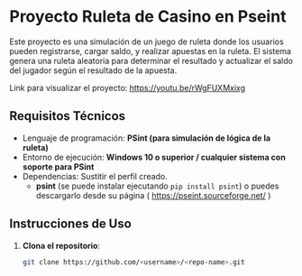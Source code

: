 # Proyecto Ruleta de Casino en Pseint

Este proyecto es una simulación de un juego de ruleta donde los usuarios pueden registrarse, cargar saldo, y realizar apuestas en la ruleta.
El sistema genera una ruleta aleatoria para determinar el resultado y actualizar el saldo del jugador según el resultado de la apuesta.

Link para visualizar el proyecto:
https://youtu.be/rWgFUXMxixg

## Requisitos Técnicos

- Lenguaje de programación: **PSint (para simulación de lógica de la ruleta)**
- Entorno de ejecución: **Windows 10 o superior / cualquier sistema con soporte para PSint**
- Dependencias: Sustitir el perfil creado. 
  - **psint** (se puede instalar ejecutando `pip install psint`) o puedes descargarlo desde su página ( https://pseint.sourceforge.net/ )


## Instrucciones de Uso

1. **Clona el repositorio**:
   ```bash
   git clone https://github.com/<username>/<repo-name>.git
